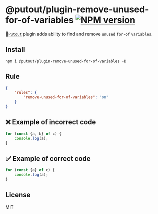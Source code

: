 # @putout/plugin-remove-unused-for-of-variables [![NPM version][NPMIMGURL]][NPMURL]

[NPMIMGURL]: https://img.shields.io/npm/v/@putout/plugin-remove-unused-for-of-variables.svg?style=flat&longCache=true
[NPMURL]: https://npmjs.org/package/@putout/plugin-remove-unused-for-of-variables"npm"

🐊[`Putout`](https://github.com/coderaiser/putout) plugin adds ability to find and remove `unused` `for-of` `variables`.

## Install

```
npm i @putout/plugin-remove-unused-for-of-variables -D
```

## Rule

```json
{
    "rules": {
        "remove-unused-for-of-variables": "on"
    }
}
```

## ❌ Example of incorrect code

```js
for (const {a, b} of c) {
    console.log(a);
}
```

## ✅ Example of correct code

```js
for (const {a} of c) {
    console.log(a);
}
```

## License

MIT

